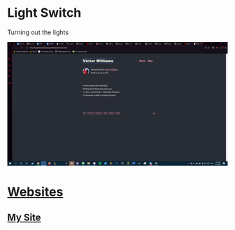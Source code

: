 # Light Switch

Turning out the lights

![website](website.png)
# [Websites](https://github.com/vaporjawn/websites)
## [My Site](https://vaporjawn.github.io/)
